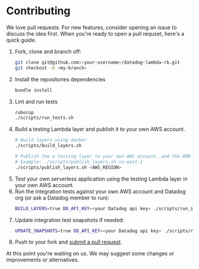 # Contributing

We love pull requests. For new features, consider opening an issue to discuss the idea first. When you're ready to open a pull requset, here's a quick guide.

1. Fork, clone and branch off:
    ```bash
    git clone git@github.com:<your-username>/datadog-lambda-rb.git
    git checkout -b <my-branch>
    ```
1. Install the repositories dependencies
    ```bash
    bundle install
    ```
1. Lint and run tests
    ```bash
    rubocop
    ./scripts/run_tests.sh
    ```
1. Build a testing Lambda layer and publish it to your own AWS account.
    ```bash
    # Build layers using docker
    ./scripts/build_layers.sh

    # Publish the a testing layer to your own AWS account, and the ARN will be returned
    # Example: ./scripts/publish_layers.sh us-east-1
    ./scripts/publish_layers.sh <AWS_REGION>
    ```
1. Test your own serverless application using the testing Lambda layer in your own AWS account.
1. Run the integration tests against your own AWS account and Datadog org (or ask a Datadog member to run):
   ```bash
   BUILD_LAYERS=true DD_API_KEY=<your Datadog api key> ./scripts/run_integration_tests.sh
   ```
1. Update integration test snapshots if needed:
   ```bash
   UPDATE_SNAPSHOTS=true DD_API_KEY=<your Datadog api key> ./scripts/run_integration_tests.sh
   ```
1. Push to your fork and [submit a pull request][pr].

[pr]: https://github.com/your-username/datadog-lambda-rb/compare/DataDog:main...main

At this point you're waiting on us. We may suggest some changes or improvements or alternatives.
